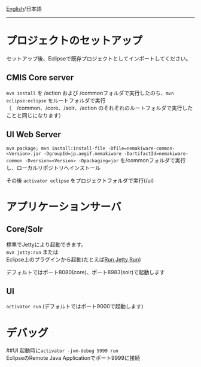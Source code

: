 [English](https://github.com/aegif/NemakiWare/wiki/Development_-Development-in-Eclipse)/日本語 
***
# プロジェクトのセットアップ
セットアップ後、Eclipseで既存プロジェクトとしてインポートしてください。  

## CMIS Core server
```mvn install``` を /action および /commonフォルダで実行したのち、```mvn eclipse:eclipse``` をルートフォルダで実行（　/common、/core、/solr、/action のそれぞれのルートフォルダで実行したことと同じになります）

## UI Web Server
```mvn package; mvn install:install-file -Dfile=nemakiware-common-<Version>.jar -DgroupId=jp.aegif.nemakiware -DartifactId=nemakiware-common -Dversion=<Version> -Dpackaging=jar``` を/commonフォルダで実行し、ローカルリポジトリへインストール

その後 ```activator eclipse``` をプロジェクトフォルダで実行(/ui)

# アプリケーションサーバ
## Core/Solr
標準でJettyにより起動できます。  
```mvn jetty:run```  または  
Eclipse上のプラグインから起動(たとえば[Run Jetty Run](https://code.google.com/p/run-jetty-run/))  

デフォルトではポート8080(core)、ポート8983(solr)で起動します

## UI
```activator run``` (デフォルトではポート9000で起動します)

# デバッグ
##UI
起動時に```activator -jvm-debug 9999 run```  
EclipseのRemote Java Applicationでポート9999に接続